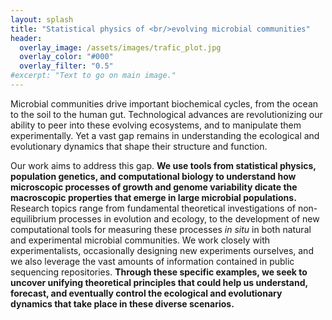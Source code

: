 ```yaml
---
layout: splash
title: "Statistical physics of <br/>evolving microbial communities"
header:
  overlay_image: /assets/images/trafic_plot.jpg
  overlay_color: "#000"
  overlay_filter: "0.5"
#excerpt: "Text to go on main image."
---
```


Microbial communities drive important biochemical cycles, from the ocean to the soil to the human gut. Technological advances are revolutionizing our ability to peer into these evolving ecosystems, and to manipulate them experimentally. Yet a vast gap remains in understanding the ecological and evolutionary dynamics that shape their structure and function.

Our work aims to address this gap. **We use tools from statistical physics, population genetics, and computational biology to understand how microscopic processes of growth and genome variability dicate the macroscopic properties that emerge in large microbial populations.** Research topics range from fundamental theoretical investigations of non-equilibrium processes in evolution and ecology, to the development of new computational tools for measuring these processes *in situ* in both natural and experimental microbial communities. We work closely with experimentalists, occasionally designing new experiments ourselves, and we also leverage the vast amounts of information contained in public sequencing repositories. **Through these specific examples, we seek to uncover unifying theoretical principles that could help us understand, forecast, and eventually control the ecological and evolutionary dynamics that take place in these diverse scenarios.** 

